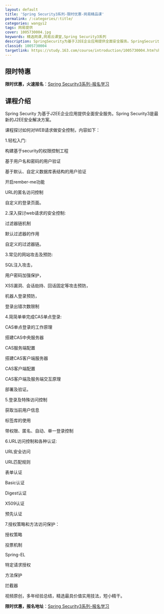 ```yaml
---
layout: default
title: 'Spring Security3系列-限时优惠-网易精品课'
permalink: /:categories/:title/
categories: wangyi2
tags: 网易提供
cover: 1005730004.jpg
keywords: 精选网课,网易云课堂,Spring Security3系列
description: SpringSecurity为基于J2EE企业应用提供全面安全服务。SpringSecurity3是最新的J2EE安全解
classid: 1005730004
targetlink: https://study.163.com/course/introduction/1005730004.htm?share=1&shareId=1025206652&utm_campaign=share&utm_medium=iphoneShare&utm_source=&utm_u=1025206652
---
```


## 限时特惠

**限时优惠，火速报名**：[Spring Security3系列-报名学习](https://study.163.com/course/introduction/1005730004.htm?share=1&shareId=1025206652&utm_campaign=share&utm_medium=iphoneShare&utm_source=&utm_u=1025206652)

## 课程介绍

Spring Security 为基于J2EE企业应用提供全面安全服务。Spring Security3是最新的J2EE安全解决方案。

 

课程探讨如何对WEB请求做安全控制，内容如下：

1.轻松入门:

构建基于security的权限控制工程

基于用户名和密码的用户验证

基于默认、自定义数据库表结构的用户验证

开启rember-me功能

URL的匿名访问控制

自定义的登录页面。

 

2.深入探讨web请求的安全控制:

过滤器链机制

默认过滤器的作用

自定义的过滤器链。



3.常见的网站攻击及预防:

SQL注入攻击，

用户密码加强保护，

XSS漏洞、会话劫持、回话固定等攻击预防，

机器人登录预防，

登录出错次数限制



4.简简单单完成CAS单点登录:

CAS单点登录的工作原理

搭建CAS中央服务器

CAS服务端配置

搭建CAS客户端服务器

CAS客户端配置

CAS客户端及服务端交互原理

部署及验证。



5.登录及特殊访问控制

获取当前用户信息

标签库的使用

带权限、匿名、自动、单一登录控制



6.URL访问控制和各种认证:

URL安全访问

URL匹配规则

表单认证

Basic认证

Digest认证

X509认证

预先认证



7.授权策略和方法访问保护：

授权策略

投票机制

Spring-EL

特定请求授权

方法保护

拦截器



视频原创，多年经验总结，精选最具价值实用技法，短小精干。

**限时优惠，报名地址**：[Spring Security3系列-报名学习](https://study.163.com/course/introduction/1005730004.htm?share=1&shareId=1025206652&utm_campaign=share&utm_medium=iphoneShare&utm_source=&utm_u=1025206652)

